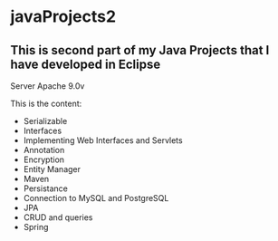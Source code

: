 # javaProjects2
## This is second part of my Java Projects that I have developed in Eclipse

Server Apache 9.0v

This is the content:

- Serializable
- Interfaces
- Implementing Web Interfaces and Servlets
- Annotation
- Encryption
- Entity Manager
- Maven 
- Persistance
- Connection to MySQL and PostgreSQL
- JPA
- CRUD and queries
- Spring 

